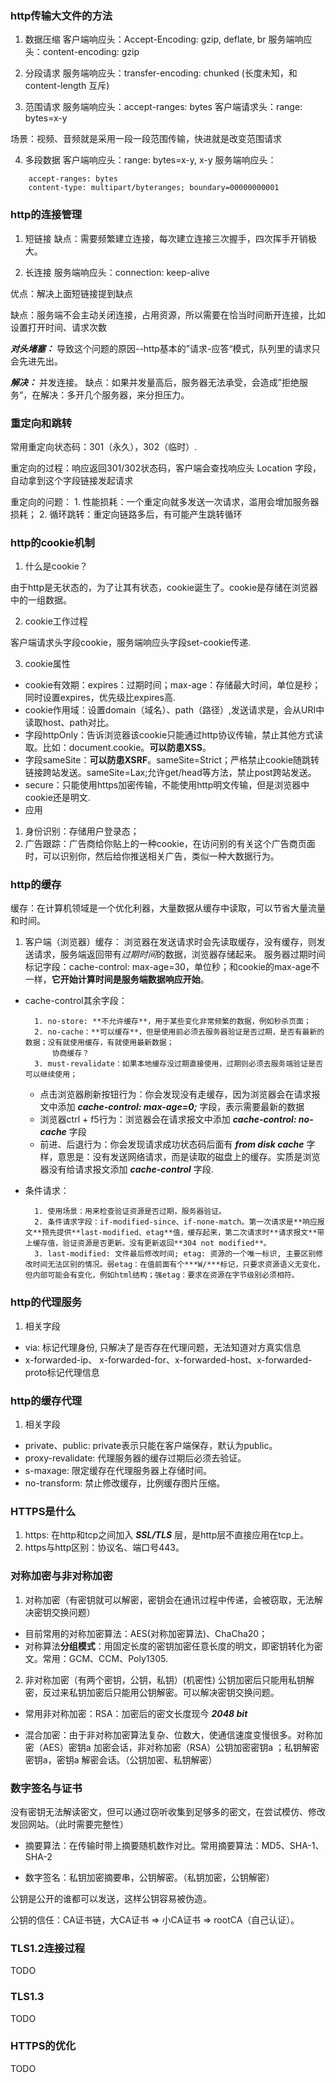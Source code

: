 ### http传输大文件的方法

1. 数据压缩
客户端响应头：Accept-Encoding: gzip, deflate, br
服务端响应头：content-encoding: gzip

2. 分段请求
服务端响应头：transfer-encoding: chunked (长度未知，和content-length 互斥)

3. 范围请求
服务端响应头：accept-ranges: bytes
客户端请求头：range: bytes=x-y

场景：视频、音频就是采用一段一段范围传输，快进就是改变范围请求

4. 多段数据
客户端响应头：range: bytes=x-y, x-y
服务端响应头：
```http
    accept-ranges: bytes
    content-type: multipart/byteranges; boundary=00000000001
```

### http的连接管理

1. 短链接
缺点：需要频繁建立连接，每次建立连接三次握手，四次挥手开销极大。

2. 长连接
服务端响应头：connection: keep-alive

优点：解决上面短链接提到缺点

缺点：服务端不会主动关闭连接，占用资源，所以需要在恰当时间断开连接，比如设置打开时间、请求次数


***对头堵塞：*** 导致这个问题的原因--http基本的”请求-应答“模式，队列里的请求只会先进先出。

***解决：*** 并发连接。
缺点：如果并发量高后，服务器无法承受，会造成”拒绝服务“，在解决：多开几个服务器，来分担压力。

### 重定向和跳转

常用重定向状态码：301（永久），302（临时）.

重定向的过程：响应返回301/302状态码，客户端会查找响应头 Location 字段，自动拿到这个字段链接发起请求

重定向的问题：
    1. 性能损耗：一个重定向就多发送一次请求，滥用会增加服务器损耗；
    2. 循环跳转：重定向链路多后，有可能产生跳转循环

### http的cookie机制

1. 什么是cookie？

由于http是无状态的，为了让其有状态，cookie诞生了。cookie是存储在浏览器中的一组数据。

2. cookie工作过程

客户端请求头字段cookie，服务端响应头字段set-cookie传递.

3. cookie属性
- cookie有效期：expires：过期时间；max-age：存储最大时间，单位是秒；同时设置expires，优先级比expires高.
- cookie作用域：设置domain（域名）、path（路径）,发送请求是，会从URI中读取host、path对比。
- 字段httpOnly：告诉浏览器该cookie只能通过http协议传输，禁止其他方式读取。比如：document.cookie。**可以防患XSS**。
- 字段sameSite：**可以防患XSRF**。sameSite=Strict；严格禁止cookie随跳转链接跨站发送。sameSite=Lax;允许get/head等方法，禁止post跨站发送。
- secure：只能使用https加密传输，不能使用http明文传输，但是浏览器中cookie还是明文.
- 应用

1. 身份识别：存储用户登录态；
2. 广告跟踪：广告商给你贴上的一种cookie，在访问别的有关这个广告商页面时，可以识别你，然后给你推送相关广告，类似一种大数据行为。

### http的缓存

缓存：在计算机领域是一个优化利器，大量数据从缓存中读取，可以节省大量流量和时间。

1. 客户端（浏览器）缓存：
浏览器在发送请求时会先读取缓存，没有缓存，则发送请求，服务端返回带有*过期时间*的数据，浏览器存储起来。
服务器过期时间标记字段：cache-control: max-age=30，单位秒；和cookie的max-age不一样，**它开始计算时间是服务端数据响应开始**。

- cache-control其余字段：

        1. no-store: **不允许缓存**，用于某些变化非常频繁的数据，例如秒杀页面；
        2. no-cache：**可以缓存**，但是使用前必须去服务器验证是否过期，是否有最新的数据；没有就使用缓存，有就使用最新数据；
            协商缓存？
        3. must-revalidate：如果本地缓存没过期直接使用，过期则必须去服务端验证是否可以继续使用；

    - 点击浏览器刷新按钮行为：你会发现没有走缓存，因为浏览器会在请求报文中添加 ***cache-control: max-age=0;*** 字段，表示需要最新的数据
    - 浏览器ctrl + f5行为：浏览器会在请求报文中添加 ***cache-control: no-cache*** 字段
    - 前进、后退行为：你会发现请求成功状态码后面有 ***from disk cache*** 字样，意思是：没有发送网络请求，而是读取的磁盘上的缓存。实质是浏览器没有给请求报文添加 ***cache-control*** 字段.

- 条件请求：

        1. 使用场景：用来检查验证资源是否过期，服务器验证。
        2. 条件请求字段：if-modified-since、if-none-match。第一次请求是**响应报文**预先提供**last-modified、etag**值，缓存起来，第二次请求时**请求报文**带上缓存值，验证资源是否更新。没有更新返回**304 not modified**。
        3. last-modified: 文件最后修改时间; etag: 资源的一个唯一标识, 主要区别修改时间无法区别的情况。弱etag：在值前面有个***W/***标记，只要求资源语义无变化，但内部可能会有变化，例如html结构；强etag：要求在资源在字节级别必须相符。

### http的代理服务

1. 相关字段
- via: 标记代理身份, 只解决了是否存在代理问题，无法知道对方真实信息
- x-forwarded-ip、 x-forwarded-for、x-forwarded-host、x-forwarded-proto标记代理信息

### http的缓存代理

1. 相关字段
- private、public: private表示只能在客户端保存，默认为public。
- proxy-revalidate: 代理服务器的缓存过期后必须去验证。
- s-maxage: 限定缓存在代理服务器上存储时间。
- no-transform: 禁止修改缓存，比例缓存图片压缩。

### HTTPS是什么

1. https: 在http和tcp之间加入 ***SSL/TLS*** 层，是http层不直接应用在tcp上。
2. https与http区别：协议名、端口号443。

### 对称加密与非对称加密

1. 对称加密（有密钥就可以解密，密钥会在通讯过程中传递，会被窃取，无法解决密钥交换问题）
- 目前常用的对称加密算法：AES(对称加密算法)、ChaCha20；
- 对称算法**分组模式**：用固定长度的密钥加密任意长度的明文，即密钥转化为密文。常用：GCM、CCM、Poly1305.

2. 非对称加密（有两个密钥，公钥，私钥）(机密性)
公钥加密后只能用私钥解密，反过来私钥加密后只能用公钥解密。可以解决密钥交换问题。
- 常用非对称加密：RSA：加密后的密文长度现今 ***2048 bit***

- 混合加密：由于非对称加密算法复杂、位数大，使通信速度变慢很多。对称加密（AES）密钥a 加密会话，非对称加密（RSA）公钥加密密钥a ；私钥解密密钥a，密钥a 解密会话。（公钥加密、私钥解密）

### 数字签名与证书
没有密钥无法解读密文，但可以通过窃听收集到足够多的密文，在尝试模仿、修改发回网站。（此时需要完整性）

- 摘要算法：在传输时带上摘要随机数作对比。常用摘要算法：MD5、SHA-1、SHA-2

- 数字签名：私钥加密摘要串，公钥解密。（私钥加密，公钥解密）

公钥是公开的谁都可以发送，这样公钥容易被伪造。

公钥的信任：CA证书链，大CA证书 => 小CA证书 => rootCA（自己认证）。

### TLS1.2连接过程
TODO

### TLS1.3
TODO

### HTTPS的优化
TODO
